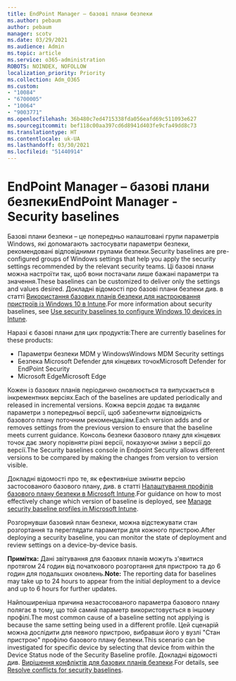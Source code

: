 ```yaml
---
title: EndPoint Manager – базові плани безпеки
ms.author: pebaum
author: pebaum
manager: scotv
ms.date: 03/29/2021
ms.audience: Admin
ms.topic: article
ms.service: o365-administration
ROBOTS: NOINDEX, NOFOLLOW
localization_priority: Priority
ms.collection: Adm_O365
ms.custom:
- "10084"
- "6700005"
- "10064"
- "9003771"
ms.openlocfilehash: 36b480c7ed4715338fda056eafd69c511093e627
ms.sourcegitcommit: bef118c00aa397cd6d8941d403fe9cfa49dd8c73
ms.translationtype: HT
ms.contentlocale: uk-UA
ms.lasthandoff: 03/30/2021
ms.locfileid: "51440914"
---
```

# <a name="endpoint-manager---security-baselines"></a><span data-ttu-id="7ca97-102">EndPoint Manager – базові плани безпеки</span><span class="sxs-lookup"><span data-stu-id="7ca97-102">EndPoint Manager - Security baselines</span></span>

<span data-ttu-id="7ca97-103">Базові плани безпеки – це попередньо налаштовані групи параметрів Windows, які допомагають застосувати параметри безпеки, рекомендовані відповідними групами безпеки.</span><span class="sxs-lookup"><span data-stu-id="7ca97-103">Security baselines are pre-configured groups of Windows settings that help you apply the security settings recommended by the relevant security teams.</span></span> <span data-ttu-id="7ca97-104">Ці базові плани можна настроїти так, щоб вони постачали лише бажані параметри та значення.</span><span class="sxs-lookup"><span data-stu-id="7ca97-104">These baselines can be customized to deliver only the settings and values desired.</span></span> <span data-ttu-id="7ca97-105">Докладні відомості про базові плани безпеки див. в статті [Використання базових планів безпеки для настроювання пристроїв із Windows 10 в Intune](https://docs.microsoft.com/mem/intune/protect/security-baselines).</span><span class="sxs-lookup"><span data-stu-id="7ca97-105">For more information about security baselines, see [Use security baselines to configure Windows 10 devices in Intune](https://docs.microsoft.com/mem/intune/protect/security-baselines).</span></span>

<span data-ttu-id="7ca97-106">Наразі є базові плани для цих продуктів:</span><span class="sxs-lookup"><span data-stu-id="7ca97-106">There are currently baselines for these products:</span></span>

- <span data-ttu-id="7ca97-107">Параметри безпеки MDM у Windows</span><span class="sxs-lookup"><span data-stu-id="7ca97-107">Windows MDM Security settings</span></span>
- <span data-ttu-id="7ca97-108">Безпека Microsoft Defender для кінцевих точок</span><span class="sxs-lookup"><span data-stu-id="7ca97-108">Microsoft Defender for EndPoint Security</span></span>
- <span data-ttu-id="7ca97-109">Microsoft Edge</span><span class="sxs-lookup"><span data-stu-id="7ca97-109">Microsoft Edge</span></span>

<span data-ttu-id="7ca97-110">Кожен із базових планів періодично оновлюється та випускається в інкрементних версіях.</span><span class="sxs-lookup"><span data-stu-id="7ca97-110">Each of the baselines are updated periodically and released in incremental versions.</span></span> <span data-ttu-id="7ca97-111">Кожна версія додає та видаляє параметри з попередньої версії, щоб забезпечити відповідність базового плану поточним рекомендаціям.</span><span class="sxs-lookup"><span data-stu-id="7ca97-111">Each version adds and or removes settings from the previous version to ensure that the baseline meets current guidance.</span></span> <span data-ttu-id="7ca97-112">Консоль безпеки базового плану для кінцевих точок дає змогу порівняти різні версії, показуючи зміни з версії до версії.</span><span class="sxs-lookup"><span data-stu-id="7ca97-112">The Security baselines console in Endpoint Security allows different versions to be compared by making the changes from version to version visible.</span></span>

<span data-ttu-id="7ca97-113">Докладні відомості про те, як ефективніше змінити версію застосованого базового плану, див. в статті [Налаштування профілів базового плану безпеки в Microsoft Intune](https://docs.microsoft.com/mem/intune/protect/security-baselines-configure).</span><span class="sxs-lookup"><span data-stu-id="7ca97-113">For guidance on how to most effectively change which version of baseline is deployed, see [Manage security baseline profiles in Microsoft Intune](https://docs.microsoft.com/mem/intune/protect/security-baselines-configure).</span></span>

<span data-ttu-id="7ca97-114">Розгорнувши базовий план безпеки, можна відстежувати стан розгортання та переглядати параметри для кожного пристрою.</span><span class="sxs-lookup"><span data-stu-id="7ca97-114">After deploying a security baseline, you can monitor the state of deployment and review settings on a device-by-device basis.</span></span>

<span data-ttu-id="7ca97-115">**Примітка:** Дані звітування для базових планів можуть з'явитися протягом 24 годин від початкового розгортання для пристрою та до 6 годин для подальших оновлень.</span><span class="sxs-lookup"><span data-stu-id="7ca97-115">**Note:** The reporting data for baselines may take up to 24 hours to appear from the initial deployment to a device and up to 6 hours for further updates.</span></span> 

<span data-ttu-id="7ca97-116">Найпоширеніша причина незастосованого параметра базового плану полягає в тому, що той самий параметр використовується в іншому профілі.</span><span class="sxs-lookup"><span data-stu-id="7ca97-116">The most common cause of a baseline setting not applying is because the same setting being used in a different profile.</span></span> <span data-ttu-id="7ca97-117">Цей сценарій можна дослідити для певного пристрою, вибравши його у вузлі "Стан пристрою" профілю базового плану безпеки.</span><span class="sxs-lookup"><span data-stu-id="7ca97-117">This scenario can be investigated for specific device by selecting that device from within the Device Status node of the Security Baseline profile.</span></span> <span data-ttu-id="7ca97-118">Докладні відомості див. [Вирішення конфліктів для базових планів безпеки](https://docs.microsoft.com/mem/intune/protect/security-baselines-monitor#resolve-conflicts-for-security-baselines).</span><span class="sxs-lookup"><span data-stu-id="7ca97-118">For details, see [Resolve conflicts for security baselines](https://docs.microsoft.com/mem/intune/protect/security-baselines-monitor#resolve-conflicts-for-security-baselines).</span></span>